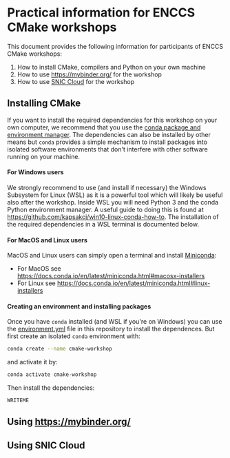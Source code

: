 # Practical information for ENCCS CMake workshops

This document provides the following information for 
participants of ENCCS CMake workshops:

1. How to install CMake, compilers and Python on your own machine
2. How to use https://mybinder.org/ for the workshop
3. How to use [SNIC Cloud](https://cloud.snic.se/) for the workshop

## Installing CMake

If you want to install the required dependencies for this workshop on 
your own computer, we recommend that you use the 
[conda package and environment manager](https://docs.conda.io/en/latest/).
The dependencies can also be installed by other means but `conda` provides 
a simple mechanism to install packages into isolated software environments 
that don't interfere with other software running on your machine.

#### For Windows users

We strongly recommend to use (and install if necessary) the Windows Subsystem for Linux (WSL)
as it is a powerful tool which will likely be useful also after the workshop. 
Inside WSL you will need Python 3 and the conda Python environment manager. 
A useful guide to doing this is found at https://github.com/kapsakcj/win10-linux-conda-how-to. 
The installation of the required dependencies in a WSL terminal is documented below.

#### For MacOS and Linux users

MacOS and Linux users can simply open a terminal and install 
[Miniconda](https://docs.conda.io/en/latest/miniconda.html):
- For MacOS see https://docs.conda.io/en/latest/miniconda.html#macosx-installers
- For Linux see https://docs.conda.io/en/latest/miniconda.html#linux-installers

#### Creating an environment and installing packages

Once you have `conda` installed (and WSL if you're on Windows) you can use the 
[environment.yml](environment.yml) file in this repository to install the dependences.
But first create an isolated `conda` environment with:

```bash
conda create --name cmake-workshop
```

and activate it by:

```bash
conda activate cmake-workshop
```

Then install the dependencies:

```bash
WRITEME
```

## Using https://mybinder.org/

## Using SNIC Cloud
